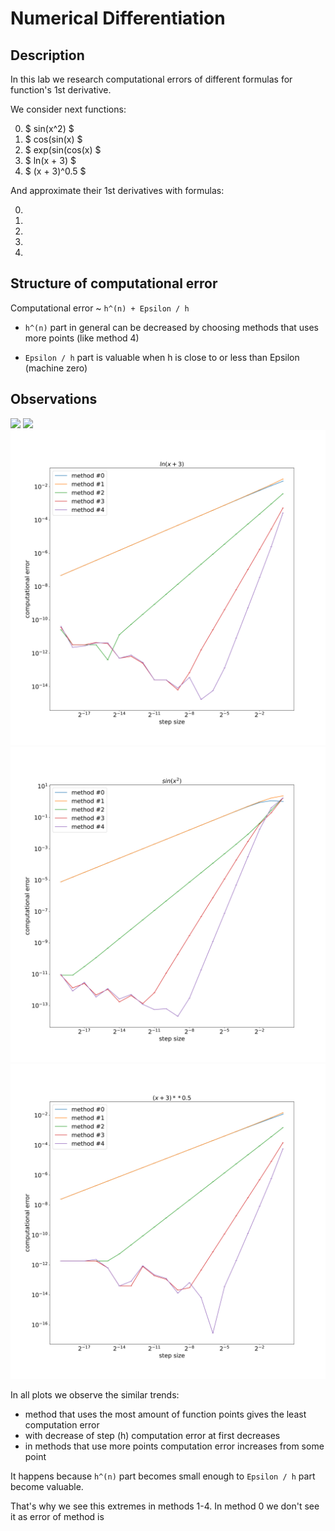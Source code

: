 # Numerical Differentiation

## Description

In this lab we research computational errors of different formulas for function's 1st derivative.

We consider next functions:

0) $ sin(x^2) $
1) $ cos(sin(x) $
2) $ exp(sin(cos(x) $
3) $ ln(x + 3) $ 
4) $ (x + 3)^0.5 $

And approximate their 1st derivatives with formulas:

0) 
1)
2)
3)
4)

## Structure of computational error

Computational error ~ `h^(n) + Epsilon / h`

* `h^(n)` part in general can be decreased by choosing methods that uses more points (like method 4)

* `Epsilon / h` part is valuable when h is close to or less than Epsilon (machine zero)


## Observations

![](plots/cos(sin(x)).svg)
![](plots/exp(sin(cos(x))).svg)
![](plots/ln(x+3).svg)
![](plots/sin(x^2).svg)
![](plots/(x+3)**0.5.svg)

In all plots we observe the similar trends:

+ method that uses the most amount of function points gives the least computation error
+ with decrease of step (h) computation error at first decreases
+ in methods that use more points computation error increases from some point

It happens because `h^(n)` part becomes small enough to `Epsilon / h` part become valuable.

That's why we see this extremes in methods 1-4. In method 0 we don't see it as error of method is 

